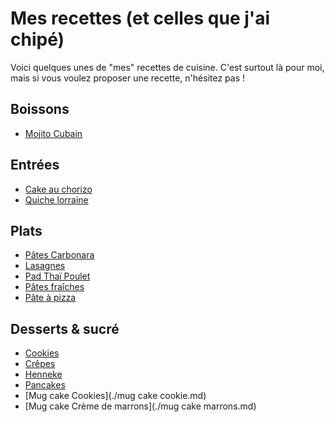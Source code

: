 # Mes recettes (et celles que j'ai chipé)
Voici quelques unes de "mes" recettes de cuisine. C'est surtout là pour moi, mais si vous voulez proposer une recette, n'hésitez pas !

## Boissons

- [Mojito Cubain]()

## Entrées

- [Cake au chorizo](./cake-chorizo.md)
- [Quiche lorraine](./quiche.md)

## Plats

- [Pâtes Carbonara](./carbonara.md)
- [Lasagnes](./lasagnes.md)
- [Pad Thaï Poulet](./pad-thai.md)
- [Pâtes fraîches](./pates-fraiches.md)
- [Pâte à pizza](./pate-pizza.md)

## Desserts & sucré

- [Cookies](./cookie.md)
- [Crêpes](./crepes.md)
- [Henneke](./henneke.md)
- [Pancakes](./pancakes.md)
- [Mug cake Cookies](./mug cake cookie.md)
- [Mug cake Crème de marrons](./mug cake marrons.md)
